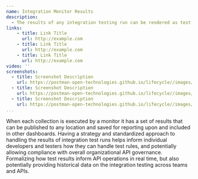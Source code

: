 ```yaml
---
name: Integration Monitor Results
description: 
  - The results of any integration testing run can be rendered as test results, presented using visualizer, and posted to existing APM or other destination that can be used as part of wider observability systems, allowing integration tests across all APIs to be centralized for understanding API performance at scale. 
links:
    - title: Link Title
      url: http://example.com
    - title: Link Title
      url: http://example.com
    - title: Link Title
      url: http://example.com            
video: ''
screenshots:
  - title: Screenshot Description
    url: https://postman-open-technologies.github.io/lifecycle//images/postman-screenshot.png          
  - title: Screenshot Description
    url: https://postman-open-technologies.github.io/lifecycle//images/postman-screenshot.png  
  - title: Screenshot Description
    url: https://postman-open-technologies.github.io/lifecycle//images/postman-screenshot.png   
...
```

When each collection is executed by a monitor it has a set of results that can be published to any location and saved for reporting upon and included in other dashboards. Having a strategy and standardized approach to handling the results of integration test runs helps inform individual developers and testers how they can handle test rules, and potentially allowing compliance with overall organizational API governance. Formalizing how test results inform API operations in real time, but also potentially providing historical data on the integration testing across teams and APIs.